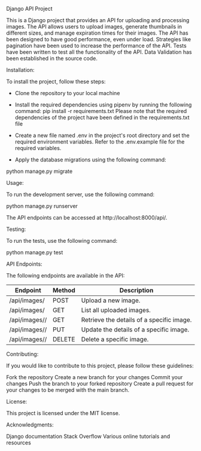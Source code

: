 Django API Project

This is a Django project that provides an API for uploading and processing images. The API allows users to upload images, generate thumbnails in different sizes, and manage expiration times for their images. The API has been designed to have good performance, even under load. Strategies like pagination have been used to increase the performance of the API. Tests have been written to test all the functionality of the API. Data Validation has been established in the source code.

Installation:

To install the project, follow these steps:
- Clone the repository to your local machine
- Install the required dependencies using pipenv by running the following command:
pip install -r requirements.txt
Please note that the required dependencies of the project have been defined in the requirements.txt file

- Create a new file named .env in the project's root directory and set the required environment variables. Refer to the .env.example file for the required variables.
- Apply the database migrations using the following command:

python manage.py migrate

Usage:

To run the development server, use the following command:

python manage.py runserver

The API endpoints can be accessed at http://localhost:8000/api/.

Testing:

To run the tests, use the following command:

python manage.py test

API Endpoints:

The following endpoints are available in the API:

| Endpoint          | Method | Description                            |
|-------------------|--------|----------------------------------------|
| /api/images/      | POST   | Upload a new image.                    |
| /api/images/      | GET    | List all uploaded images.              |
| /api/images/<pk>/ | GET    | Retrieve the details of a specific image.   |
| /api/images/<pk>/ | PUT    | Update the details of a specific image.|
| /api/images/<pk>/ | DELETE | Delete a specific image.               |


Contributing:

If you would like to contribute to this project, please follow these guidelines:

Fork the repository
Create a new branch for your changes
Commit your changes
Push the branch to your forked repository
Create a pull request for your changes to be merged with the main branch.

License:

This project is licensed under the MIT license.

Acknowledgments:

Django documentation
Stack Overflow
Various online tutorials and resources